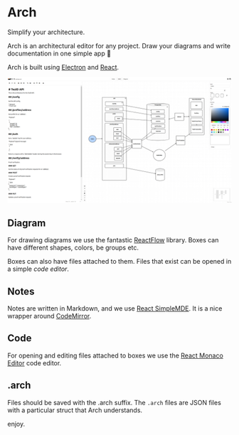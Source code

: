 # Arch

Simplify your architecture.

Arch is an architectural editor for any project. Draw your diagrams and write documentation in one simple app :tada: 

Arch is built using [Electron](https://www.electronjs.org/) and [React](https://react.dev/).

![screenshit](resources/screenshot.png)

## Diagram

For drawing diagrams we use the fantastic [ReactFlow](https://reactflow.dev/) library. Boxes can have different shapes, colors, be groups etc.

Boxes can also have files attached to them. Files that exist can be opened in a simple *code editor*.

## Notes

Notes are written in Markdown, and we use [React SimpleMDE](https://github.com/RIP21/react-simplemde-editor). It is a nice wrapper around [CodeMirror](https://codemirror.net/).

## Code

For opening and editing files attached to boxes we use the [React Monaco Editor](https://github.com/react-monaco-editor/react-monaco-editor) code editor.

## .arch

Files should be saved with the .arch suffix. The `.arch` files are JSON files with a particular struct that Arch understands.

enjoy.
